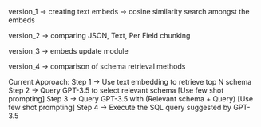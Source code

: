 version_1
-> creating text embeds
-> cosine similarity search amongst the embeds

version_2
-> comparing JSON, Text, Per Field chunking

version_3
-> embeds update module

version_4
-> comparison of schema retrieval methods


Current Approach:
Step 1 -> Use text embedding to retrieve top N schema
Step 2 -> Query GPT-3.5 to select relevant schema [Use few shot prompting]
Step 3 -> Query GPT-3.5 with (Relevant schema + Query) [Use few shot prompting]
Step 4 -> Execute the SQL query suggested by GPT-3.5